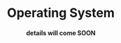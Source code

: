 <h1 align = "center">Operating System</h1>
<h4 align = "center" color = "red">details will come SOON</h4>

